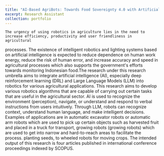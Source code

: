 ```yaml
---
title: "AI-Based AgriBots: Towards Food Sovereignty 4.0 with Artificial Intelligence-Based Robotics Systems"
excerpt: Research Assistant
collection: portfolio
---
```

    The urgency of using robotics in agriculture lies in the need to increase efficiency, productivity and user friendliness in agricultural
processes. The existence of intelligent robotics and lighting systems based on artificial intelligence is expected to reduce dependence on
human work energy, reduce the risk of human error, and increase accuracy and speed in agricultural processes which also supports the
government's efforts towards monitoring Indonesian food.The research under this research umbrella aims to integrate artificial intelligence
(AI), especially deep reinforcement learning (DRL) and Large Language Models (LLM) into robotics for various agricultural applications. This
research aims to develop various robotics algorithms that are capable of carrying out certain tasks that are useful in the agricultural sector.
AI is used to recognize the environment (perception), navigate, or understand and respond to verbal instructions from users intuitively.
Through LLM, robots can recognize context, understand human language, and make intelligent decisions. Examples of applications are in
automatic excavator robots or automatic arm robots which are used to pick up certain objects such as harvested fruit and placed in a truck
for transport, growing robots (growing robots) which are used to get into narrow and hard-to-reach areas to facilitate the process. planting
seeds, to wheeled robots for moving crops. The intended output of this research is four articles published in international conference
proceedings indexed by SCOPUS.